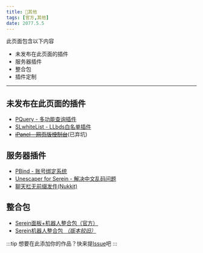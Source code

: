 ```yaml
---
title: 🌊其他
tags: [官方,其他]
date: 2077.5.5
---
```


此页面包含以下内容

- 未发布在此页面的插件
- 服务器插件
- 整合包
- 插件定制

<!--truncate-->

---

## 未发布在此页面的插件

- [PQuery - 多功能查询插件](https://www.minebbs.com/resources/serein-pquery.5804/)
- [SLwhiteList - LLbds白名单插件](https://www.minebbs.com/resources/serein-llbds-slwhitelist-llbds-js.5216/)
- [~~iPanel - 网页版控制台~~](https://ipanel.serein.cc)(已弃坑)

## 服务器插件

- [PBind - 账号绑定系统](https://www.minebbs.com/resources/pbind.4211/)
- [Unescaper for Serein - 解决中文乱码问题](https://www.minebbs.com/resources/unescaper-for-serein.5441/)
- [聊天栏无前缀发件(Nukkit)](https://www.minebbs.com/resources/5923/)

## 整合包

- [Serein面板+机器人整合包（官方）](https://www.minebbs.com/resources/serein.4390/)
- [Serein机器人整合包 *（版本较旧）*](https://www.minebbs.com/resources/serein.4201/)

:::tip
想要在此添加你的作品？快来提[Issue](https://github.com/Zaitonn/Serein-Docs/issues/new/choose)吧
:::

